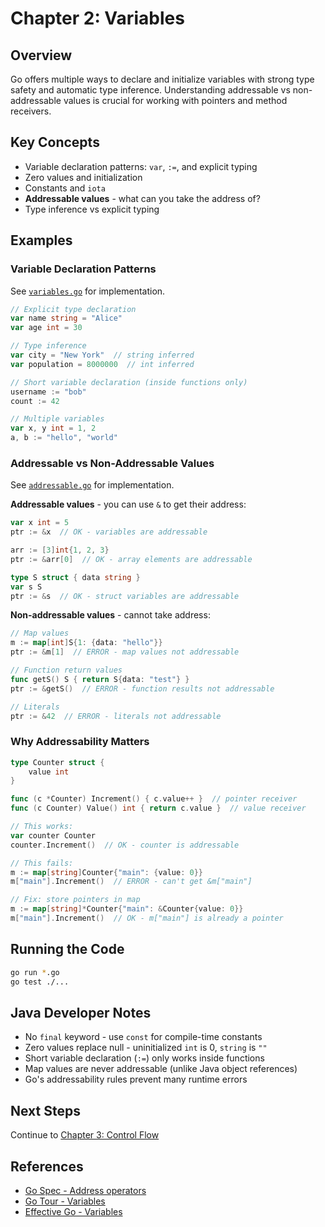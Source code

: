 # Chapter 2: Variables

## Overview

Go offers multiple ways to declare and initialize variables with strong type safety and automatic type inference. Understanding addressable vs non-addressable values is crucial for working with pointers and method receivers.

## Key Concepts

- Variable declaration patterns: `var`, `:=`, and explicit typing
- Zero values and initialization
- Constants and `iota`
- **Addressable values** - what can you take the address of?
- Type inference vs explicit typing

## Examples

### Variable Declaration Patterns
See [`variables.go`](./variables.go) for implementation.

```go
// Explicit type declaration
var name string = "Alice"
var age int = 30

// Type inference
var city = "New York"  // string inferred
var population = 8000000  // int inferred

// Short variable declaration (inside functions only)
username := "bob"
count := 42

// Multiple variables
var x, y int = 1, 2
a, b := "hello", "world"
```

### Addressable vs Non-Addressable Values
See [`addressable.go`](./addressable.go) for implementation.

**Addressable values** - you can use `&` to get their address:
```go
var x int = 5
ptr := &x  // OK - variables are addressable

arr := [3]int{1, 2, 3}
ptr := &arr[0]  // OK - array elements are addressable

type S struct { data string }
var s S
ptr := &s  // OK - struct variables are addressable
```

**Non-addressable values** - cannot take address:
```go
// Map values
m := map[int]S{1: {data: "hello"}}
ptr := &m[1]  // ERROR - map values not addressable

// Function return values  
func getS() S { return S{data: "test"} }
ptr := &getS()  // ERROR - function results not addressable

// Literals
ptr := &42  // ERROR - literals not addressable
```

### Why Addressability Matters
```go
type Counter struct {
    value int
}

func (c *Counter) Increment() { c.value++ }  // pointer receiver
func (c Counter) Value() int { return c.value }  // value receiver

// This works:
var counter Counter
counter.Increment()  // OK - counter is addressable

// This fails:
m := map[string]Counter{"main": {value: 0}}
m["main"].Increment()  // ERROR - can't get &m["main"]

// Fix: store pointers in map
m := map[string]*Counter{"main": &Counter{value: 0}}
m["main"].Increment()  // OK - m["main"] is already a pointer
```

## Running the Code

```bash
go run *.go
go test ./...
```

## Java Developer Notes

- No `final` keyword - use `const` for compile-time constants
- Zero values replace null - uninitialized `int` is 0, `string` is `""`
- Short variable declaration (`:=`) only works inside functions
- Map values are never addressable (unlike Java object references)
- Go's addressability rules prevent many runtime errors

## Next Steps

Continue to [Chapter 3: Control Flow](../03-control-flow/)

## References

- [Go Spec - Address operators](https://golang.org/ref/spec#Address_operators)
- [Go Tour - Variables](https://tour.golang.org/basics/8)
- [Effective Go - Variables](https://golang.org/doc/effective_go.html#variables)